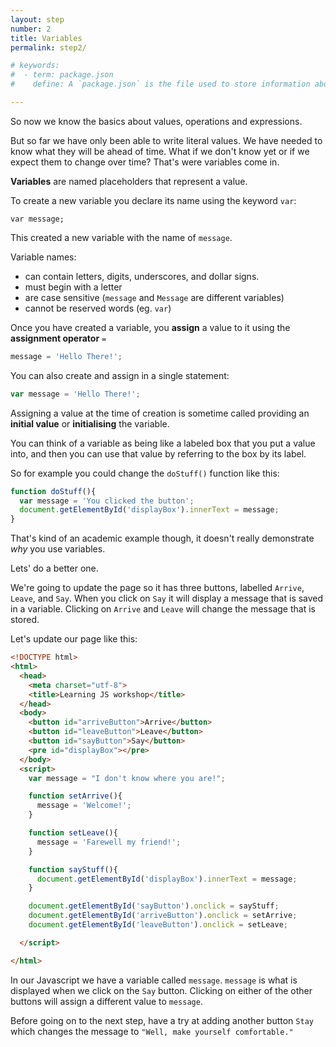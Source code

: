 ```yaml
---
layout: step
number: 2
title: Variables
permalink: step2/

# keywords:
#  - term: package.json
#    define: A `package.json` is the file used to store information about a Node.js project, such as its name and its dependencies. Read more [here](https://docs.npmjs.com/files/package.json).

---
```

So now we know the basics about values, operations and expressions.

But so far we have only been able to write literal values.  We have needed to know what they will be ahead of time.  What if we don't know yet or if we expect them to change over time?  That's were variables come in.

**Variables** are named placeholders that represent a value.

To create a new variable you declare its name using the keyword `var`:

```javacript
var message;
```

This created a new variable with the name of `message`.

Variable names:

 * can contain letters, digits, underscores, and dollar signs.
 * must begin with a letter
 * are case sensitive (`message` and `Message` are different variables)
 * cannot be reserved words (eg. `var`)

Once you have created a variable, you **assign** a value to it using the **assignment operator** `=`

```javascript
message = 'Hello There!';
```

You can also create and assign in a single statement:

```javascript
var message = 'Hello There!';
```

Assigning a value at the time of creation is sometime called providing an **initial value** or **initialising** the variable.

 <!-- A variable with no value assigned contains the special value `undefined`.  `undefined` is not a string, it is a special type of it's own. -->

You can think of a variable as being like a labeled box that you put a value into, and then you can use that value by referring to the box by its label.

So for example you could change the `doStuff()` function like this:

```javascript
function doStuff(){
  var message = 'You clicked the button';
  document.getElementById('displayBox').innerText = message;
}
```

That's kind of an academic example though, it doesn't really demonstrate *why* you use variables.

Lets' do a better one.

We're going to update the page so it has three buttons, labelled `Arrive`, `Leave`, and `Say`.
When you click on `Say` it will display a message that is saved in a variable.
Clicking on `Arrive` and `Leave` will change the message that is stored.

Let's update our page like this:

```html
<!DOCTYPE html>
<html>
  <head>
    <meta charset="utf-8">
    <title>Learning JS workshop</title>
  </head>
  <body>
    <button id="arriveButton">Arrive</button>
    <button id="leaveButton">Leave</button>
    <button id="sayButton">Say</button>
    <pre id="displayBox"></pre>
  </body>
  <script>
    var message = "I don't know where you are!";

    function setArrive(){
      message = 'Welcome!';
    }

    function setLeave(){
      message = 'Farewell my friend!';
    }

    function sayStuff(){
      document.getElementById('displayBox').innerText = message;
    }

    document.getElementById('sayButton').onclick = sayStuff;
    document.getElementById('arriveButton').onclick = setArrive;
    document.getElementById('leaveButton').onclick = setLeave;

  </script>

</html>
```

In our Javascript we have a variable called `message`.
`message` is what is displayed when we click on the `Say` button.
Clicking on either of the other buttons will assign a different value to `message`.

Before going on to the next step, have a try at adding another button `Stay` which changes the message to `"Well, make yourself comfortable."`
